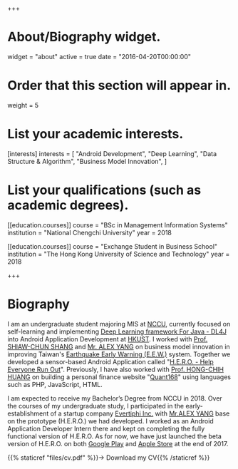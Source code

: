 +++
# About/Biography widget.
widget = "about"
active = true
date = "2016-04-20T00:00:00"

# Order that this section will appear in.
weight = 5

# List your academic interests.
[interests]
  interests = [
    "Android Development",
    "Deep Learning",
    "Data Structure & Algorithm",
    "Business Model Innovation",
  ]

# List your qualifications (such as academic degrees).
[[education.courses]]
  course = "BSc in Management Information Systems"
  institution = "National Chengchi University"
  year = 2018

[[education.courses]]
  course = "Exchange Student in Business School"
  institution = "The Hong Kong University of Science and Technology"
  year = 2018
 
+++

# Biography

I am an undergraduate student majoring MIS at <a href="http://www.nccu.edu.tw/?locale=en">NCCU</a>, currently focused on self-learning and implementing <a href="https://deeplearning4j.org/index.html">Deep Learning framework For Java - DL4J</a> into Android Application Development at <a href="http://www.ust.hk">HKUST</a>. I worked with <a href="http://www.mis2.nccu.edu.tw/en/Faculty/Faculty_01/SHIAW-CHUN-SHANG-1784053" target="_blank">Prof. SHIAW-CHUN SHANG</a> and <a href="https://www.linkedin.com/in/alex-yang-3045392a/">Mr. ALEX YANG</a> on business model innovation in improving Taiwan's <a href="https://earthquake.usgs.gov/research/earlywarning/">Earthquake Early Warning (E.E.W.)</a> system. Together we developed a sensor-based Android Application called "<a href="https://github.com/kevinyu0506/EarthquakeApp">H.E.R.O. - Help Everyone Run Out</a>". Previously, I have also worked with <a href="http://rmi.nccu.edu.tw/en/Members1/%E9%BB%83-%E6%B3%93%E6%99%BA-93151481">Prof. HONG-CHIH HUANG</a> on building a personal finance website "<a href="http://140.119.86.174/quant168/index.php">Quant168</a>" using languages such as PHP, JavaScript, HTML.

I am expected to receive my Bachelor’s Degree from NCCU in 2018. Over the courses of my undergraduate study, I participated in the early-establishment of a startup company <a href="http://www.evertiphi.com/">Evertiphi Inc.</a> with <a href="https://www.linkedin.com/in/alex-yang-3045392a/">Mr.ALEX YANG</a> base on the prototype (H.E.R.O.) we had developed. I worked as an Android Application Developer Intern there and kept on completing the fully functional version of H.E.R.O. As for now, we have just launched the beta version of H.E.R.O. on both <a href="https://play.google.com/store/apps/details?id=com.evertiphi.herov2">Google Play</a> and <a href="https://itunes.apple.com/tw/app/h-e-r-o-earthquake-alert/id1276497257?mt=8">Apple Store</a> at the end of 2017.

{{% staticref "files/cv.pdf" %}}-> Download my CV{{% /staticref %}}
